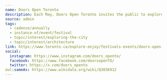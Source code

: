 ```yaml
---
name: Doors Open Toronto
description: Each May, Doors Open Toronto invites the public to explore the city's most-loved buildings and sites, free of charge. The event provides rare access to buildings that are not usually open to the public and free access to sites that would usually charge an admission fee. Since its inception in 2000, it has attracted more than two million visits to nearly 700 unique locations and remains the largest event of its kind in Canada.
source: admin
tags:
  - cadence/annually
  - instance-of/event/festival
  - topic/interest/exploring-the-city
  - topic/interest/architecture
link: https://www.toronto.ca/explore-enjoy/festivals-events/doors-open-toronto/
social:
  instagram: https://www.instagram.com/doors_opento/
  facebook: https://www.facebook.com/doorsopenTO/
  twitter: https://x.com/doors_opento
owl:sameAs: https://www.wikidata.org/wiki/Q3036912
---
```

